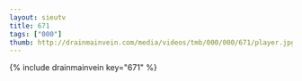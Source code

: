 ```yaml
--- 
layout: sieutv
title: 671
tags: ["000"]
thumb: http://drainmainvein.com/media/videos/tmb/000/000/671/player.jpg
---
```

{% include drainmainvein key="671" %} 
